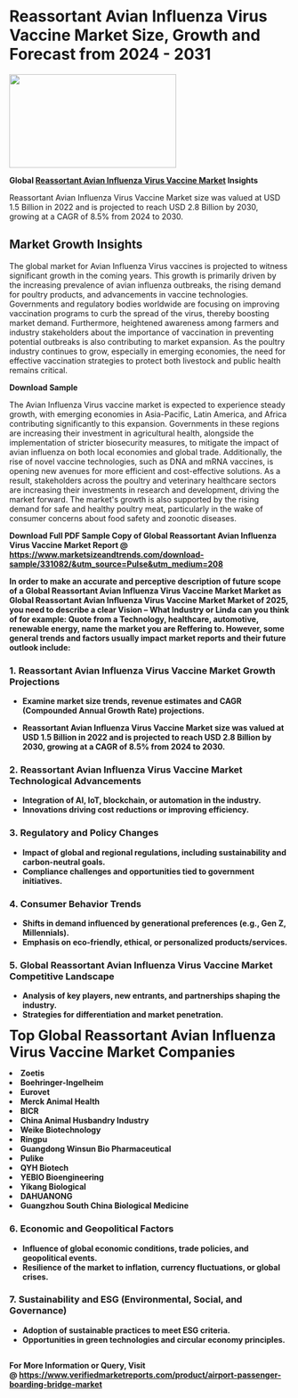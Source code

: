 <H1>Reassortant Avian Influenza Virus Vaccine Market Size, Growth and Forecast from 2024 - 2031</H1><img class="aligncenter size-medium wp-image-584254" src="https://thirdeyenews.in/wp-content/uploads/2024/09/Global-Market-Research-300x168.jpeg" alt="" width="300" height="168" /><p><strong>Global&nbsp;<a href="https://www.marketsizeandtrends.com/download-sample/331082/&amp;utm_source=Pulse&amp;utm_medium=208">Reassortant Avian Influenza Virus Vaccine Market</a> Insights</strong></p><p>Reassortant Avian Influenza Virus Vaccine Market size was valued at USD 1.5 Billion in 2022 and is projected to reach USD 2.8 Billion by 2030, growing at a CAGR of 8.5% from 2024 to 2030.</p><p><h2>Market Growth Insights</h2> <p>The global market for Avian Influenza Virus vaccines is projected to witness significant growth in the coming years. This growth is primarily driven by the increasing prevalence of avian influenza outbreaks, the rising demand for poultry products, and advancements in vaccine technologies. Governments and regulatory bodies worldwide are focusing on improving vaccination programs to curb the spread of the virus, thereby boosting market demand. Furthermore, heightened awareness among farmers and industry stakeholders about the importance of vaccination in preventing potential outbreaks is also contributing to market expansion. As the poultry industry continues to grow, especially in emerging economies, the need for effective vaccination strategies to protect both livestock and public health remains critical.</p> <p><strong>Download Sample</strong></p> <p>The Avian Influenza Virus vaccine market is expected to experience steady growth, with emerging economies in Asia-Pacific, Latin America, and Africa contributing significantly to this expansion. Governments in these regions are increasing their investment in agricultural health, alongside the implementation of stricter biosecurity measures, to mitigate the impact of avian influenza on both local economies and global trade. Additionally, the rise of novel vaccine technologies, such as DNA and mRNA vaccines, is opening new avenues for more efficient and cost-effective solutions. As a result, stakeholders across the poultry and veterinary healthcare sectors are increasing their investments in research and development, driving the market forward. The market's growth is also supported by the rising demand for safe and healthy poultry meat, particularly in the wake of consumer concerns about food safety and zoonotic diseases. <p><strong></p><p><span class=""><strong>Download Full PDF Sample Copy of Global Reassortant Avian Influenza Virus Vaccine Market Report</strong> @ <a href="https://www.marketsizeandtrends.com/download-sample/331082/&amp;utm_source=Pulse&amp;utm_medium=208" target="_blank">https://www.marketsizeandtrends.com/download-sample/331082/&amp;utm_source=Pulse&amp;utm_medium=208</a></span></p><p>In order to make an accurate and perceptive description of future scope of a Global&nbsp;Reassortant Avian Influenza Virus Vaccine Market Market as Global&nbsp;Reassortant Avian Influenza Virus Vaccine Market Market of 2025, you need to describe a clear Vision &ndash; What Industry or Linda can you think of for example: Quote from a Technology, healthcare, automotive, renewable energy, name the market you are Reffering to. However, some general trends and factors usually impact market reports and their future outlook include:</p><h3>1.&nbsp;<strong>Reassortant Avian Influenza Virus Vaccine Market Growth Projections</strong></h3><ul><li>Examine market size trends, revenue estimates and CAGR (Compounded Annual Growth Rate) projections.</li><li><p>Reassortant Avian Influenza Virus Vaccine Market size was valued at USD 1.5 Billion in 2022 and is projected to reach USD 2.8 Billion by 2030, growing at a CAGR of 8.5% from 2024 to 2030.</p></li></ul><h3>2.&nbsp;<strong>Reassortant Avian Influenza Virus Vaccine Market Technological Advancements</strong></h3><ul><li>Integration of AI, IoT, blockchain, or automation in the industry.</li><li>Innovations driving cost reductions or improving efficiency.</li></ul><h3>3.&nbsp;<strong>Regulatory and Policy Changes</strong></h3><ul><li>Impact of global and regional regulations, including sustainability and carbon-neutral goals.</li><li>Compliance challenges and opportunities tied to government initiatives.</li></ul><h3>4.&nbsp;<strong>Consumer Behavior Trends</strong></h3><ul><li>Shifts in demand influenced by generational preferences (e.g., Gen Z, Millennials).</li><li>Emphasis on eco-friendly, ethical, or personalized products/services.</li></ul><h3>5.&nbsp;<strong>Global Reassortant Avian Influenza Virus Vaccine Market Competitive Landscape</strong></h3><ul><li>Analysis of key players, new entrants, and partnerships shaping the industry.</li><li>Strategies for differentiation and market penetration.</li></ul><p data-pm-slice="1 1 []"><span style="color: inherit; font-family: inherit; font-size: 25px;">Top Global Reassortant Avian Influenza Virus Vaccine Market Companies</span></p><div class="" data-test-id=""><p><li>Zoetis</li><li> Boehringer-Ingelheim</li><li> Eurovet</li><li> Merck Animal Health</li><li> BICR</li><li> China Animal Husbandry Industry</li><li> Weike Biotechnology</li><li> Ringpu</li><li> Guangdong Winsun Bio Pharmaceutical</li><li> Pulike</li><li> QYH Biotech</li><li> YEBIO Bioengineering</li><li> Yikang Biological</li><li> DAHUANONG</li><li> Guangzhou South China Biological Medicine</li></p></div><h3>6.&nbsp;<strong>Economic and Geopolitical Factors</strong></h3><ul><li>Influence of global economic conditions, trade policies, and geopolitical events.</li><li>Resilience of the market to inflation, currency fluctuations, or global crises.</li></ul><h3>7.&nbsp;<strong>Sustainability and ESG (Environmental, Social, and Governance)</strong></h3><ul><li>Adoption of sustainable practices to meet ESG criteria.</li><li>Opportunities in green technologies and circular economy principles.</li></ul><h2><strong style="font-size: 14px;">For More Information or Query, Visit @&nbsp;</strong><a style="background-color: #ffffff; font-size: 14px;" href="https://www.marketsizeandtrends.com/report/reassortant-avian-influenza-virus-vaccine-market/" target="_blank">https://www.verifiedmarketreports.com/product/airport-passenger-boarding-bridge-market</a></h2>
